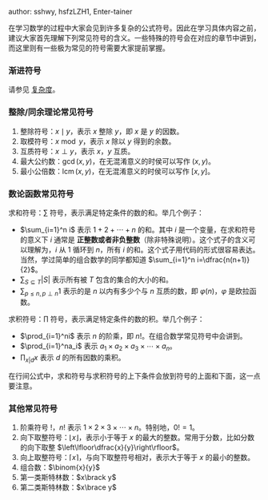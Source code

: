 author: sshwy, hsfzLZH1, Enter-tainer

在学习数学的过程中大家会见到许多复杂的公式符号。因此在学习具体内容之前，建议大家首先理解下列常见符号的含义。一些特殊的符号会在对应的章节中讲到，而这里则有一些极为常见的符号需要大家提前掌握。

### 渐进符号

请参见 [复杂度](../basic/complexity.md#渐进符号的定义)。

### 整除/同余理论常见符号

1.  整除符号：$x\mid y$，表示 $x$ 整除 $y$，即 $x$ 是 $y$ 的因数。
2.  取模符号：$x\bmod y$，表示 $x$ 除以 $y$ 得到的余数。
3.  互质符号：$x\perp y$，表示 $x$，$y$ 互质。
4.  最大公约数：$\gcd(x,y)$，在无混淆意义的时侯可以写作 $(x,y)$。
5.  最小公倍数：$\operatorname{lcm}(x,y)$，在无混淆意义的时侯可以写作 $[x,y]$。

### 数论函数常见符号

求和符号：$\sum$ 符号，表示满足特定条件的数的和。举几个例子：

-   $\sum_{i=1}^n i$ 表示 $1+2+\dotsb+n$ 的和。其中 $i$ 是一个变量，在求和符号的意义下 $i$ 通常是 **正整数或者非负整数**（除非特殊说明）。这个式子的含义可以理解为，$i$ 从 $1$ 循环到 $n$，所有 $i$ 的和。这个式子用代码的形式很容易表达。当然，学过简单的组合数学的同学都知道 $\sum_{i=1}^n i=\dfrac{n(n+1)}{2}$。
-   $\sum_{S\subseteq T}|S|$ 表示所有被 $T$ 包含的集合的大小的和。
-   $\sum_{p\le n,p\perp n}1$ 表示的是 $n$ 以内有多少个与 $n$ 互质的数，即 $\varphi(n)$，$\varphi$ 是欧拉函数。

求积符号：$\prod$ 符号，表示满足特定条件的数的积。举几个例子：

-   $\prod_{i=1}^ni$ 表示 $n$ 的阶乘，即 $n!$。在组合数学常见符号中会讲到。
-   $\prod_{i=1}^na_i$ 表示 $a_1\times a_2\times a_3\times \dotsb\times a_n$。
-   $\prod_{x|d}x$ 表示 $d$ 的所有因数的乘积。

在行间公式中，求和符号与求积符号的上下条件会放到符号的上面和下面，这一点要注意。

### 其他常见符号

1.  阶乘符号 $!$，$n!$ 表示 $1\times 2\times 3\times \dotsb \times n$。特别地，$0!=1$。
2.  向下取整符号：$\lfloor x\rfloor$，表示小于等于 $x$ 的最大的整数。常用于分数，比如分数的向下取整 $\left\lfloor\dfrac{x}{y}\right\rfloor$。
3.  向上取整符号：$\lceil x\rceil$，与向下取整符号相对，表示大于等于 $x$ 的最小的整数。
4.  组合数：$\binom{x}{y}$
5.  第一类斯特林数：$x\brack y$
6.  第二类斯特林数：$x\brace y$
